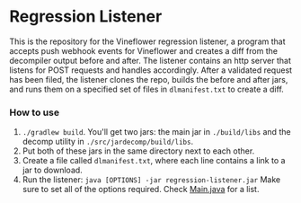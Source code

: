 # Regression Listener

This is the repository for the Vineflower regression listener, a program that accepts push webhook events for Vineflower
and creates a diff from the decompiler output before and after. The listener contains an http server that listens for
POST requests and handles accordingly. After a validated request has been filed, the listener clones the repo, builds
the before and after jars, and runs them on a specified set of files in `dlmanifest.txt` to create a diff.

### How to use
1. `./gradlew build`. You'll get two jars: the main jar in `./build/libs` and the decomp utility in `./src/jardecomp/build/libs`.
2. Put both of these jars in the same directory next to each other.
3. Create a file called `dlmanifest.txt`, where each line contains a link to a jar to download.
4. Run the listener: `java [OPTIONS] -jar regression-listener.jar` Make sure to set all of the options required. Check [Main.java](./src/main/java/org/vineflower/regressionlistener/Main.java) for a list.